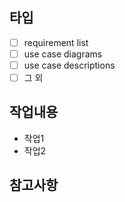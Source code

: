 ## 타입
<!--작업 관련 타입을 모두 선택해주세요-->
- [ ] requirement list
- [ ] use case diagrams
- [ ] use case descriptions
- [ ] 그 외

## 작업내용
<!--작업 내용을 간략하게 적어주세요-->
- 작업1
- 작업2

## 참고사항
<!--추가 설명 및 논의가 필요한 부분을 적어주세요-->
